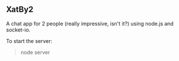 XatBy2
------

A chat app for 2 people (really impressive, isn't it?) using node.js and socket-io.

To start the server:
> node server